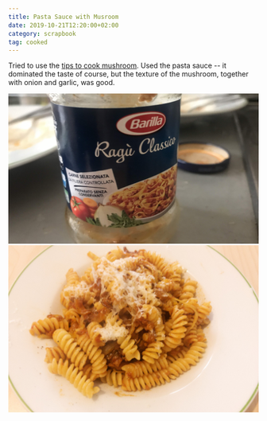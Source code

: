 ```yaml
---
title: Pasta Sauce with Musroom
date: 2019-10-21T12:20:00+02:00
category: scrapbook
tag: cooked
---
```


Tried to use the [tips to cook mushroom](2019-10-21-12-13).
Used the pasta sauce -- it dominated the taste of course, but the texture of the mushroom, together with onion and garlic, was good.

![pasta sauce](./2019-10-21-12-20_IMG_2398.JPG)
![pasta](./2019-10-21-12-20_IMG_2411.JPG)
